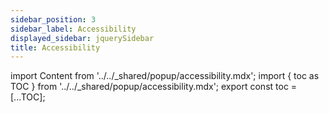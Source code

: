 ```yaml
---
sidebar_position: 3
sidebar_label: Accessibility
displayed_sidebar: jquerySidebar
title: Accessibility
---
```


import Content from '../../_shared/popup/accessibility.mdx';
import { toc as TOC } from '../../_shared/popup/accessibility.mdx';
export const toc = [...TOC];

<Content />
